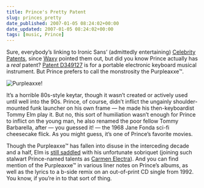 ```yaml
---
title: Prince's Pretty Patent
slug: princes_pretty
date_published: 2007-01-05 08:24:02+00:00
date_updated: 2007-01-05 08:24:02+00:00
tags: [music, Prince]
---
```

Sure, everybody’s linking to Ironic Sans’ (admittedly entertaining) [Celebrity Patents](http://www.ironicsans.com/2007/01/celebrity_patents.html), since [Waxy](http://waxy.org/links/) pointed them out, but did you know Prince actually has a *real* patent?
[Patent D349127](http://www.google.com/patents?vid=USPATD349127&amp;id=-F8oAAAAEBAJ&amp;dq=prince+rogers+nelson) is for a portable electronic keyboard musical instrument. But Prince prefers to call the monstrosity the Purpleaxxe™.

![Purpleaxxe!](/images/purpleaxxe.png)

It’s a horrible 80s-style keytar, though it wasn’t created or actively used until well into the 90s. Prince, of course, didn’t inflict the ungainly shoulder-mounted funk launcher on his own frame — he made his then-keyboardist Tommy Elm play it. But no, this sort of humiliation wasn’t enough for Prince to inflict on the young man, he also renamed the poor fellow Tommy Barbarella, after — you guessed it! — the 1968 Jane Fonda sci-fi cheesecake flick. As you might guess, it’s one of Prince’s favorite movies.

Though the Purpleaxxe™ has fallen into disuse in the interceding decade and a half, Elm is [still saddled](http://www.tommybarbarella.com/) with his unfortunate sobriquet (joining such stalwart Prince-named talents as [Carmen Electra](/2003/04/16/cereal_boxes_li)). And you can find mention of the Purpleaxxe™ in various liner notes on Prince’s albums, as well as the lyrics to a b-side remix on an out-of-print CD single from 1992. You know, if you’re in to that sort of thing.
